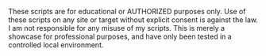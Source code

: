 These scripts are for educational or AUTHORIZED purposes only. 
Use of these scripts on any site or target without explicit consent is against the law.
I am not responsible for any misuse of my scripts. 
This is merely a showcase for professional purposes, and have only been tested in a controlled local environment.
